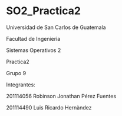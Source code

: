 # SO2_Practica2
Universidad de San Carlos de Guatemala  

Facultad de Ingenierìa  

Sistemas Operativos 2  

Practica2  




Grupo 9

Integrantes:  

201114056 Robinson Jonathan Pérez Fuentes  

201114490 Luis Ricardo Hernàndez
